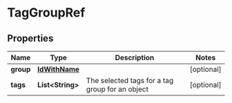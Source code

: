 
# TagGroupRef

## Properties
Name | Type | Description | Notes
------------ | ------------- | ------------- | -------------
**group** | [**IdWithName**](IdWithName.md) |  |  [optional]
**tags** | **List&lt;String&gt;** | The selected tags for a tag group for an object |  [optional]



